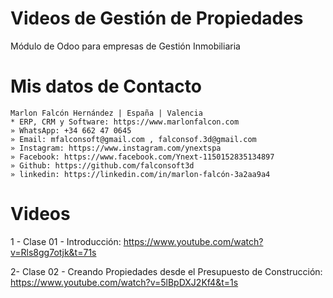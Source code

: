# Videos de Gestión de Propiedades
Módulo de Odoo para empresas de Gestión Inmobiliaria

# Mis datos de Contacto
```
Marlon Falcón Hernández | España | Valencia
* ERP, CRM y Software: https://www.marlonfalcon.com
» WhatsApp: +34 662 47 0645
» Email: mfalconsoft@gmail.com , falconsof.3d@gmail.com
» Instagram: https://www.instagram.com/ynextspa
» Facebook: https://www.facebook.com/Ynext-1150152835134897
» Github: https://github.com/falconsoft3d
» linkedin: https://linkedin.com/in/marlon-falcón-3a2aa9a4
```

# Videos
1 - Clase 01 - Introducción: https://www.youtube.com/watch?v=Rls8gg7otjk&t=71s

2-  Clase 02 - Creando Propiedades desde el Presupuesto de Construcción: https://www.youtube.com/watch?v=5lBpDXJ2Kf4&t=1s
